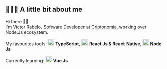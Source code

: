 ## 👨🏻‍💻 A little bit about me

Hi there 👋🏻  
I'm Victor Rabelo, Software Developer at [Criptonomia](https://criptonomia.com), working over Node.Js ecosystem.

My favourites tools: <img src="https://i.ibb.co/PZ2XZgr/ts.png" width="20"/> <b>TypeScript</b>, <img src="https://i.ibb.co/4RHMmLQ/react.png" width="20"/> <b>React Js & React Native</b>, <img src="https://i.ibb.co/vVxmyN2/node.png" width="20"/> <b>Node Js</b>

Currently learning: <img src="https://xesque.rocketseat.dev/platform/tech/vuejs.svg" width="20"/> <b>Vue Js</b>
